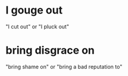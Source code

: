 # I gouge out

"I cut out" or "I pluck out"

# bring disgrace on

"bring shame on" or "bring a bad reputation to"

